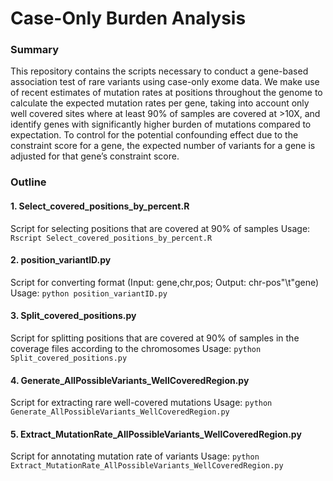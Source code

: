 # Case-Only Burden Analysis

### Summary

This repository contains the scripts necessary to conduct a gene-based association test of rare variants using case-only exome data. We make use of recent estimates of mutation rates at positions throughout the genome to calculate the expected mutation rates per gene, taking into account only well covered sites where at least 90% of samples are covered at >10X, and identify genes with significantly higher burden of mutations compared to expectation. To control for the potential confounding effect due to the constraint score for a gene, the expected number of variants for a gene is adjusted for that gene’s constraint score.

### Outline

#### 1. Select_covered_positions_by_percent.R
Script for selecting positions that are covered at 90% of samples
Usage: `Rscript Select_covered_positions_by_percent.R`

#### 2. position_variantID.py
Script for converting format (Input: gene,chr,pos; Output: chr-pos"\t"gene)
Usage: `python position_variantID.py` 

#### 3. Split_covered_positions.py
Script for splitting positions that are covered at 90% of samples in the coverage files according to the chromosomes
Usage: `python Split_covered_positions.py`

#### 4. Generate_AllPossibleVariants_WellCoveredRegion.py
Script for extracting rare well-covered mutations
Usage: `python Generate_AllPossibleVariants_WellCoveredRegion.py`

#### 5. Extract_MutationRate_AllPossibleVariants_WellCoveredRegion.py
Script for annotating mutation rate of variants
Usage: `python Extract_MutationRate_AllPossibleVariants_WellCoveredRegion.py`
